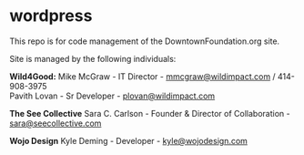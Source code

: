# wordpress
This repo is for code management of the DowntownFoundation.org site.

Site is managed by the following individuals:

<strong>Wild4Good:</strong>
Mike McGraw - IT Director - mmcgraw@wildimpact.com / 414-908-3975<br />
Pavith Lovan - Sr Developer - plovan@wildimpact.com

<strong>The See Collective</strong>
Sara C. Carlson - Founder & Director of Collaboration - sara@seecollective.com

<strong>Wojo Design</strong>
Kyle Deming - Developer - kyle@wojodesign.com
